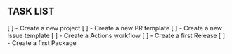 ## TASK LIST

[ ] - Create a new project
[ ] - Create a new PR template
[ ] - Create a new Issue template
[ ] - Create a Actions workflow
[ ] - Create a first Release
[ ] - Create a first Package